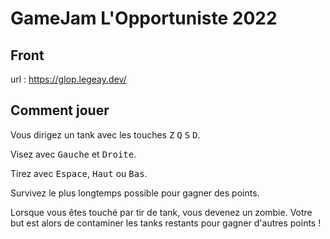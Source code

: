 # GameJam L'Opportuniste 2022

## Front

url : <a src="https://glop.legeay.dev">https://glop.legeay.dev/</a>

## Comment jouer

Vous dirigez un tank avec les touches <kbd>Z</kbd> <kbd>Q</kbd> <kbd>S</kbd> <kbd>D</kbd>.

Visez avec <kbd>Gauche</kbd> et <kbd>Droite</kbd>.

Tirez avec <kbd>Espace</kbd>, <kbd>Haut</kbd> ou <kbd>Bas</kbd>.

Survivez le plus longtemps possible pour gagner des points.

Lorsque vous êtes touché par tir de tank, vous devenez un zombie. Votre but est alors de contaminer les tanks restants pour gagner d'autres points !

